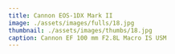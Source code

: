 ```yaml
---
title: Cannon EOS-1DX Mark II
image: ./assets/images/fulls/18.jpg
thumbnail: ./assets/images/thumbs/18.jpg
caption: Cannon EF 100 mm F2.8L Macro IS USM
---
```

